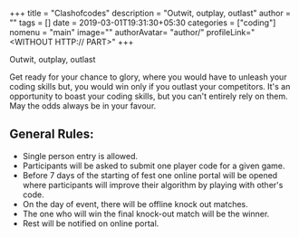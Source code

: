 +++
title = "Clashofcodes"
description = "Outwit, outplay, outlast"
author = ""
tags = []
date = 2019-03-01T19:31:30+05:30
categories = ["coding"]
nomenu = "main"
image="<BACKGROUND IMAGE FOR YOUR POST>"
authorAvatar= "author/<YOUR AVATAR>"
profileLink="<WITHOUT HTTP:// PART>"
+++

Outwit, outplay, outlast

Get ready for your chance to glory, where you would have to unleash your
coding skills but, you would win only if you outlast your competitors.
It's an opportunity to boast your coding skills, but you can't entirely
rely on them. May the odds always be in your favour.

## General Rules:

-   Single person entry is allowed.
-   Participants will be asked to submit one player code for a given game.
-   Before 7 days of the starting of fest one online portal will be opened where participants will improve their algorithm by playing with other's code.
-   On the day of event, there will be offline knock out matches.
-   The one who will win the final knock-out match will be the winner.
-   Rest will be notified on online portal.


